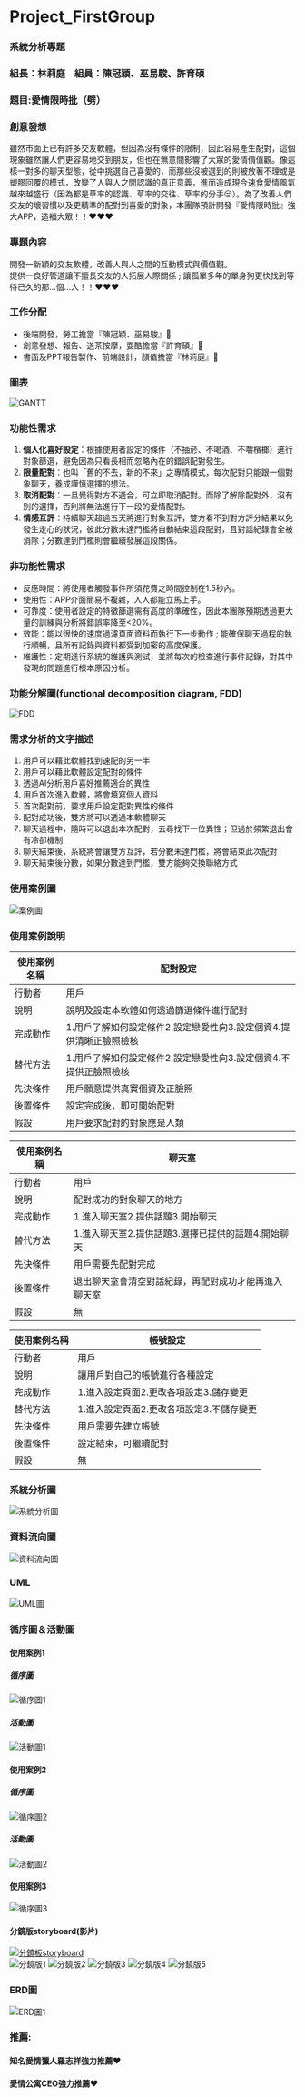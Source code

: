 # Project_FirstGroup
### 系統分析專題 
### 組長：林莉庭　組員：陳冠穎、巫易駿、許育碩

### 題目:愛情限時批（劈）

### 創意發想
雖然市面上已有許多交友軟體，但因為沒有條件的限制，因此容易產生配對，這個現象雖然讓人們更容易地交到朋友，但也在無意間影響了大眾的愛情價值觀。像這樣一對多的聊天型態，從中挑選自己喜愛的，而那些沒被選到的則被放著不理或是塑膠回覆的模式，改變了人與人之間認識的真正意義，進而造成現今速食愛情風氣越來越盛行（因為都是草率的認識、草率的交往、草率的分手:unamused:）。為了改善人們交友的壞習慣以及更精準的配對到喜愛的對象，本團隊預計開發『愛情限時批』強大APP，造福大眾！！:heart::heart::heart:

### 專題內容
開發一新穎的交友軟體，改善人與人之間的互動模式與價值觀。<br>
提供一良好管道讓不擅長交友的人拓展人際關係 ; 讓孤單多年的單身狗更快找到等待已久的那...個...人！！:heart::heart::heart:

### 工作分配
- 後端開發，勞工擔當『陳冠穎、巫易駿』:vibration_mode:<br>
- 創意發想、報告、送茶按摩，耍酷擔當『許育碩』:file_folder:<br>
- 書面及PPT報告製作、前端設計，顏值擔當『林莉庭』:crystal_ball:

### 圖表
![GANTT](系統圖.png "gantt")

### 功能性需求
 1. **個人化喜好設定**：根據使用者設定的條件（不抽菸、不喝酒、不嚼檳榔）進行對象篩選，避免因為只看長相而忽略內在的錯誤配對發生。
 2. **限量配對**：也叫「舊的不去，新的不來」之專情模式，每次配對只能跟一個對象聊天，養成謹慎選擇的想法。
 3. **取消配對**：一旦覺得對方不適合，可立即取消配對。而除了解除配對外，沒有別的選擇，否則將無法進行下一段的愛情配對。
 4. **情感互評**：持續聊天超過五天將進行對象互評，雙方看不到對方評分結果以免發生走心的狀況，彼此分數未達門檻將自動結束這段配對，且對話紀錄會全被消除；分數達到門檻則會繼續發展這段關係。

### 非功能性需求
- 反應時間：將使用者觸發事件所須花費之時間控制在1.5秒內。
- 使用性：APP介面簡易不複雜，人人都能立馬上手。
- 可靠度：使用者設定的特徵篩選需有高度的準確性，因此本團隊預期透過更大量的訓練與分析將錯誤率降至<20%。
- 效能：能以很快的速度過濾頁面資料而執行下一步動作 ; 能確保聊天過程的執行順暢，且所有記錄與資料都受到加密的高度保護。
- 維護性：定期進行系統的維護與測試，並將每次的檢查進行事件記錄，對其中發現的問題進行根本原因分析。

### 功能分解圖(functional decomposition diagram, FDD)
![FDD](FDD.png "FDD")

### 需求分析的文字描述
1. 用戶可以藉此軟體找到速配的另一半
2. 用戶可以藉此軟體設定配對的條件
3. 透過AI分析用戶喜好推薦適合的異性
4. 用戶首次進入軟體，將會填寫個人資料
5. 首次配對前，要求用戶設定配對異性的條件
6. 配對成功後，雙方將可以透過本軟體聊天
7. 聊天過程中，隨時可以退出本次配對，去尋找下一位異性；但過於頻繁退出會有冷卻機制
8. 聊天結束後，系統將會讓雙方互評，若分數未達門檻，將會結束此次配對
9. 聊天結束後分數，如果分數達到門檻，雙方能夠交換聯絡方式

### 使用案例圖
![案例圖](圖.jpg "圖")
### 使用案例說明
使用案例名稱 | 配對設定
--- | --- 
行動者	 | 用戶
說明	 | 說明及設定本軟體如何透過篩選條件進行配對
完成動作	 | 1.用戶了解如何設定條件2.設定戀愛性向3.設定個資4.提供清晰正臉照檢核
替代方法   |	1.用戶了解如何設定條件2.設定戀愛性向3.設定個資4.不提供正臉照檢核
先決條件   |用戶願意提供真實個資及正臉照
後置條件	 |設定完成後，即可開始配對
假設      |用戶要求配對的對象應是人類

使用案例名稱 | 聊天室
--- | --- 
行動者	 | 用戶
說明	 | 配對成功的對象聊天的地方
完成動作	 | 1.進入聊天室2.提供話題3.開始聊天
替代方法   |	1.進入聊天室2.提供話題3.選擇已提供的話題4.開始聊天
先決條件   |用戶需要先配對完成
後置條件	 |退出聊天室會清空對話紀錄，再配對成功才能再進入聊天室
假設      |無

使用案例名稱 | 帳號設定
--- | --- 
行動者	 | 用戶
說明	 | 讓用戶對自己的帳號進行各種設定
完成動作	 | 1.進入設定頁面2.更改各項設定3.儲存變更
替代方法   |	1.進入設定頁面2.更改各項設定3.不儲存變更
先決條件   |用戶需要先建立帳號
後置條件	 |設定結束，可繼續配對
假設      |無

### 系統分析圖
![系統分析圖](SYT.jpg "SYT")
### 資料流向圖
![資料流向圖](DFD.jpg "DFD")
### UML
![UML圖](UML.jpg "UML")
### 循序圖＆活動圖
#### 使用案例1
##### 循序圖
![循序圖1](循序圖1.png "循序圖")
##### 活動圖
![活動圖1](活動圖1.png "活動圖")
#### 使用案例2
##### 循序圖
![循序圖2](循序圖2.png "循序圖")
##### 活動圖
![活動圖2](活動圖2.png "活動圖")
#### 使用案例3
![循序圖3](循環圖.jpg "循環圖")
#### 分鏡版storyboard(影片)
[![分鏡板storyboard](https://img.youtube.com/vi/aJIhzClxGeo/0.jpg)](https://youtu.be/aJIhzClxGeo)<br>
![分鏡版1](分鏡版1.png "分鏡圖1")
![分鏡版2](分鏡版2.png "分鏡版2")
![分鏡版3](分鏡版3.png "分鏡版3")
![分鏡版4](分鏡版4.png "分鏡版4")
![分鏡版5](分鏡版5.png "分鏡版5")

### ERD圖
![ERD圖1](ERD圖.png "ERD圖")

### 推薦:
#### 知名愛情獵人羅志祥強力推薦:heart:
#### 愛情公寓CEO強力推薦:heart:
